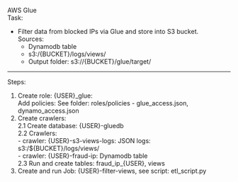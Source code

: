 AWS Glue  
Task:   
- Filter data from blocked IPs via Glue and store into S3 bucket.  
  Sources:   
  - Dynamodb table  
  - s3:/{BUCKET}/logs/views/  
  - Output folder: s3://{BUCKET}/glue/target/  
----
Steps:
1. Create role: {USER}_glue:  
   Add policies: See folder: roles/policies - glue_access.json, dynamo_access.json        
2. Create crawlers:  
   2.1 Create database: {USER}-gluedb  
   2.2 Crawlers:  
        - crawler: {USER}-s3-views-logs: JSON logs: s3:/${BUCKET}/logs/views/                
        - crawler: {USER}-fraud-ip: Dynamodb table  
   2.3 Run and create tables: fraud_ip_{USER}, views    
3. Create and run Job: {USER}-filter-views, see script: etl_script.py          
    
    